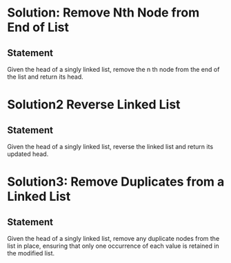 # Solution: Remove Nth Node from End of List
## Statement
Given the head of a singly linked list, remove the n th node from the end of the list and return its head.
# Solution2 Reverse Linked List

## Statement
Given the head of a singly linked list, reverse the linked list and return its updated head.

# Solution3: Remove Duplicates from a Linked List
## Statement
Given the head of a singly linked list, remove any duplicate nodes from the list in place, ensuring that only one occurrence of each value is retained in the modified list.

